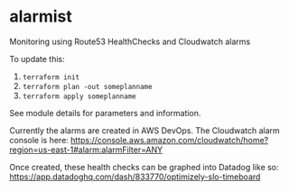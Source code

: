 # alarmist
Monitoring using Route53 HealthChecks and Cloudwatch alarms


To update this:

1. `terraform init`
2. `terraform plan -out someplanname`
3. `terraform apply someplanname`

See module details for parameters and information.

Currently the alarms are created in AWS DevOps. The Cloudwatch alarm console is here: https://console.aws.amazon.com/cloudwatch/home?region=us-east-1#alarm:alarmFilter=ANY

Once created, these health checks can be graphed into Datadog like so: https://app.datadoghq.com/dash/833770/optimizely-slo-timeboard
